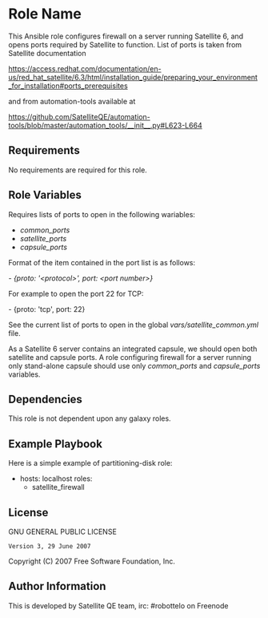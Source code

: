 Role Name
=========

This Ansible role configures firewall on a server running Satellite 6, and opens ports required by Satellite to function. 
List of ports is taken from Satellite documentation 

https://access.redhat.com/documentation/en-us/red_hat_satellite/6.3/html/installation_guide/preparing_your_environment_for_installation#ports_prerequisites

and from automation-tools available at 

https://github.com/SatelliteQE/automation-tools/blob/master/automation_tools/__init__.py#L623-L664   

Requirements
------------

No requirements are required for this role.

Role Variables
--------------

Requires lists of ports to open in the following wariables:
- *common_ports*
- *satellite_ports*
- *capsule_ports*

Format of the item contained in the port list is as follows:

*\- {proto: '\<protocol\>', port: \<port number\>}*

For example to open the port 22 for TCP:

\- {proto: 'tcp', port: 22}

See the current list of ports to open in the global *vars/satellite_common.yml* file. 

As a Satellite 6 server contains an integrated capsule, we should open both satellite and capsule ports.
A role configuring firewall for a server running only stand-alone capsule should use only *common_ports* and
*capsule_ports* variables.   
  
Dependencies
------------

This role is not dependent upon any galaxy roles.

Example Playbook
----------------

Here is a simple example of partitioning-disk role:

- hosts: localhost
  roles:
    - satellite_firewall

License
-------

 GNU GENERAL PUBLIC LICENSE

    Version 3, 29 June 2007

 Copyright (C) 2007 Free Software Foundation, Inc.

Author Information
------------------

This is developed by Satellite QE team, irc: #robottelo on Freenode
